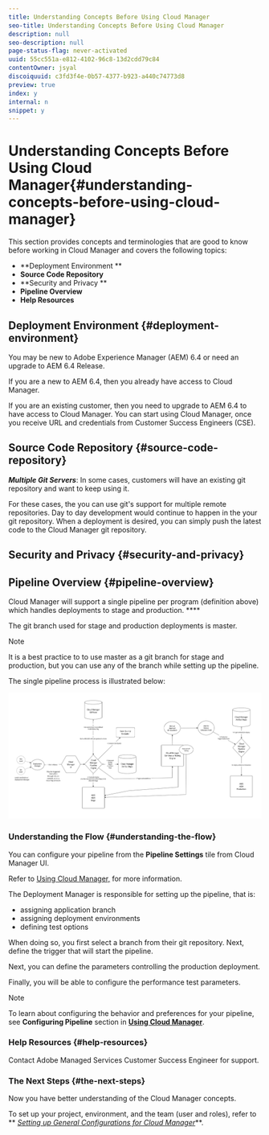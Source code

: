 ```yaml
---
title: Understanding Concepts Before Using Cloud Manager
seo-title: Understanding Concepts Before Using Cloud Manager
description: null
seo-description: null
page-status-flag: never-activated
uuid: 55cc551a-e812-4102-96c8-13d2cdd79c84
contentOwner: jsyal
discoiquuid: c3fd3f4e-0b57-4377-b923-a440c74773d8
preview: true
index: y
internal: n
snippet: y
---
```


# Understanding Concepts Before Using Cloud Manager{#understanding-concepts-before-using-cloud-manager}

This section provides concepts and terminologies that are good to know before working in Cloud Manager and covers the following topics:

* **Deployment Environment **
* **Source Code Repository**
* **Security and Privacy **
* **Pipeline Overview**
* **Help Resources**

## Deployment Environment {#deployment-environment}

You may be new to Adobe Experience Manager (AEM) 6.4 or need an upgrade to AEM 6.4 Release.

If you are a new to AEM 6.4, then you already have access to Cloud Manager.

If you are an existing customer, then you need to upgrade to AEM 6.4 to have access to Cloud Manager. You can start using Cloud Manager, once you receive URL and credentials from Customer Success Engineers (CSE).

<!-- 

Comment Type: annotation
Last Modified By: ptager
Last Modified Date: 2018-05-02T17:19:24.147-0400

Section is redundant with the section in the Overview topic

 -->

## Source Code Repository {#source-code-repository}

***Multiple Git Servers***: In some cases, customers will have an existing git repository and want to keep using it.

For these cases, the you can use git's support for multiple remote repositories. Day to day development would continue to happen in the your git repository. When a deployment is desired, you can simply push the latest code to the Cloud Manager git repository.

<!-- 

Comment Type: annotation
Last Modified By: ptager
Last Modified Date: 2018-05-02T17:20:46.002-0400

Looks like we lost some content, compared to the previous version

 -->

## Security and Privacy {#security-and-privacy}

<!-- 

Comment Type: annotation
Last Modified By: jsyal
Last Modified Date: 2018-04-21T02:38:21.417-0400

Query for Brad B.

 -->

## Pipeline Overview {#pipeline-overview}

Cloud Manager will support a single pipeline per program (definition above) which handles deployments to stage and production. ****

The git branch used for stage and production deployments is master.

>[!NOTE]
>
>It is a best practice to to use master as a git branch for stage and production, but you can use any of the branch while setting up the pipeline.

The single pipeline process is illustrated below:

![](assets/screen_shot_2018-04-30at30318pm.png)

### Understanding the Flow {#understanding-the-flow}

You can configure your pipeline from the **Pipeline Settings** tile from Cloud Manager UI.

Refer to [Using Cloud Manager,](https://chl-author.c/content/help/en/experience-manager/cloud-manager/using/using-cloud-manager.html) for more information.

The Deployment Manager is responsible for setting up the pipeline, that is:

* assigning application branch
* assigning deployment environments
* defining test options

When doing so, you first select a branch from their git repository. Next, define the trigger that will start the pipeline.

Next, you can define the parameters controlling the production deployment.

Finally, you will be able to configure the performance test parameters.

>[!NOTE]
>
>To learn about configuring the behavior and preferences for your pipeline, see **Configuring Pipeline** section in [**Using Cloud Manager**](using-cloud-manager.md).

### Help Resources {#help-resources}

Contact Adobe Managed Services Customer Success Engineer for support.

### The Next Steps {#the-next-steps}

Now you have better understanding of the Cloud Manager concepts.

To set up your project, environment, and the team (user and roles), refer to ** [*Setting up General Configurations for Cloud Manager*](setting-configurations-for-cloud-manager.md)**.
